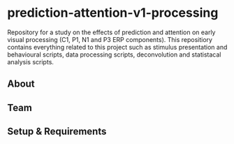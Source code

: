 # prediction-attention-v1-processing
Repository for a study on the effects of prediction and attention on early visual processing (C1, P1, N1 and P3 ERP components).
This repositiory contains everything related to this project such as stimulus presentation and behavioural scripts, data processing scripts, deconvolution and statistacal analysis scripts.

## About


## Team

## Setup & Requirements

